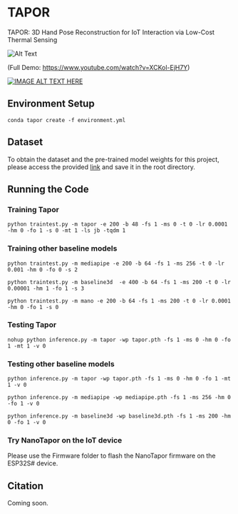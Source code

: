 


# TAPOR

TAPOR: 3D Hand Pose Reconstruction for IoT Interaction via Low-Cost Thermal Sensing

![Alt Text](figures/short_demo1(1).gif)

(Full Demo: https://www.youtube.com/watch?v=XCKol-EjH7Y)

[![IMAGE ALT TEXT HERE](https://img.youtube.com/vi/XCKol-EjH7Y/0.jpg)](https://www.youtube.com/watch?v=XCKol-EjH7Y)

## Environment Setup
```
conda tapor create -f environment.yml
```

## Dataset

To obtain the dataset and the pre-trained model weights for this project, please access the provided [link](https://drive.google.com/drive/folders/1qCkaUHxPGxaJgvPovI4fizwN5m1PztR9?usp=sharing) and save it in the root directory. 

## Running the Code

### Training Tapor 
```
python traintest.py -m tapor -e 200 -b 48 -fs 1 -ms 0 -t 0 -lr 0.0001 -hm 0 -fo 1 -s 0 -mt 1 -ls jb -tqdm 1 

```
### Training other baseline models
```
python traintest.py -m mediapipe -e 200 -b 64 -fs 1 -ms 256 -t 0 -lr 0.001 -hm 0 -fo 0 -s 2 

python traintest.py -m baseline3d  -e 400 -b 64 -fs 1 -ms 200 -t 0 -lr 0.00001 -hm 1 -fo 1 -s 3 

python traintest.py -m mano -e 200 -b 64 -fs 1 -ms 200 -t 0 -lr 0.0001 -hm 0 -fo 1 -s 0 
```

### Testing Tapor
```
nohup python inference.py -m tapor -wp tapor.pth -fs 1 -ms 0 -hm 0 -fo 1 -mt 1 -v 0 

```
### Testing other baseline models
```
python inference.py -m tapor -wp tapor.pth -fs 1 -ms 0 -hm 0 -fo 1 -mt 1 -v 0 

python inference.py -m mediapipe -wp mediapipe.pth -fs 1 -ms 256 -hm 0 -fo 1 -v 0 

python inference.py -m baseline3d -wp baseline3d.pth -fs 1 -ms 200 -hm 0 -fo 1 -v 0 

```

### Try NanoTapor on the IoT device
Please use the Firmware folder to flash the NanoTapor firmware on the ESP32S# device.

## Citation

Coming soon.
